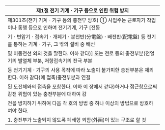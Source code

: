 | 제1절 전기 기계ㆍ기구 등으로 인한 위험 방지 |
| --- |
| 제301조(전기 기계ㆍ기구 등의 충전부 방호) ① 사업주는 근로자가 작업이나 통행 등으로 인하여 전기기계, 기구 [전동 |
| 기ㆍ변압기ㆍ접속기ㆍ개폐기ㆍ분전반(分電盤)ㆍ배전반(配電盤) 등 전기를 통하는 기계ㆍ기구, 그 밖의 설비 중 배선 |
| 및 이동전선 외의 것을 말한다. 이하 같다)] 또는 전로 등의 충전부분(전열기의 발열체 부분, 저항접속기의 전극 부분 |
| 등 전기기계ㆍ기구의 사용 목적에 따라 노출이 불가피한 충전부분은 제외한다. 이하 같다)에 접촉(충전부분과 연결 |
| 된 도전체와의 접촉을 포함한다. 이하 이 장에서 같다)하거나 접근함으로써 감전 위험이 있는 충전부분에 대하여 감 |
| 전을 방지하기 위하여 다음 각 호의 방법 중 하나 이상의 방법으로 방호하여야 한다. |
| 1. 충전부가 노출되지 않도록 폐쇄형 외함(外函)이 있는 구조로 할 것 |
